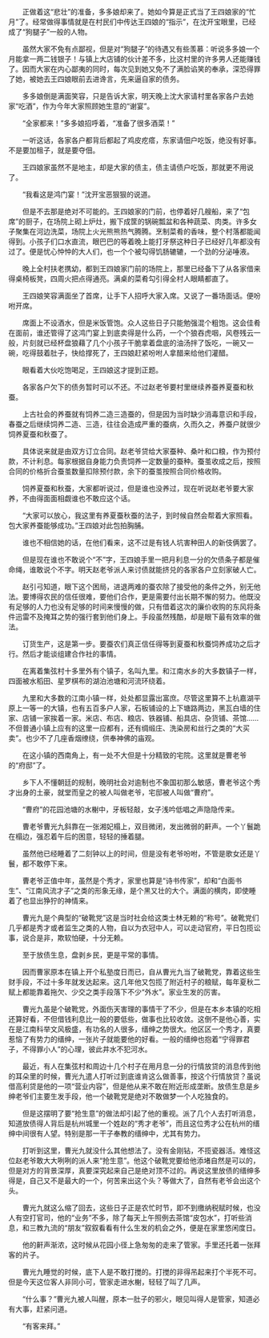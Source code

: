 　　正做着这“悲壮”的准备，多多娘却来了。她如今算是正式当了王四娘家的“忙月”了。经常做得事情就是在村民们中传达王四娘的“指示”，在沈开宝眼里，已经成了“狗腿子”一般的人物。

　　虽然大家不免有点鄙视，但是对“狗腿子”的待遇又有些羡慕：听说多多娘一个月能拿一两二钱银子！与镇上大店铺的伙计差不多，比这村里的许多男人还能赚钱了。因而大家在内心鄙夷的同时，每次见到她又免不了满脸谄笑的奉承，深恐得罪了她，被她去王四娘眼前去进谗言，先来逼自家的债务。

　　多多娘倒是满面笑容，只是告诉大家，明天晚上沈大家请村里各家各户去她家“吃酒”，作为今年大家照顾她生意的“谢宴”。

　　“全家都来！”多多娘招呼着，“准备了很多酒菜！”

　　一听这话，各家各户都背后都起了鸡皮疙瘩，东家请佃户吃饭，绝没有好事。不是要加租子，就是要夺佃。

　　王四娘家虽然不是地主，却是大家的债主，债主请债户吃饭，那就更不用说了。

　　“我看这是鸿门宴！”沈开宝恶狠狠的说道。

　　但是不去那是绝对不可能的。王四娘家的门前，也停着好几艘船，来了“包席”的厨子，在场院上砌上炉灶，搬下成筐的锅碗瓢盆和各种蔬菜、肉类。许多女子聚集在河边洗菜，场院上火光熊熊热气腾腾。烹制菜肴的香味，整个村落都能闻得到。小孩子们口水直流，眼巴巴的等着晚上能打牙祭这种日子已经好几年都没有过了。便是忧心忡忡的大人们，也一个个被勾得饥肠辘辘，一个劲的分泌唾液。

　　晚上全村扶老携幼，都到王四娘家门前的场院上，那里已经备下了从各家借来得桌椅板凳，四周火把点得通亮。满桌的菜肴勾引得全村人眼睛都直了。

　　王四娘笑容满面坐了首席，让手下人招呼大家入席。又说了一番场面话。便吩咐开席。

　　席面上不设酒水，但是米饭管饱。众人这些日子只能勉强混个粗饱。这会佳肴在面前，谁还管得了这鸿门宴上到底卖得是什么药，一个个狼吞虎咽，风卷残云一般，片刻就已经杯盘狼藉了几个小孩子干脆拿着盘底的油汤拌了饭吃，一碗又一碗，吃得鼓着肚子，快给撑死了，王四娘赶紧吩咐人拿醋来给他们灌醋。

　　眼看着大伙吃饱喝足，王四娘这才提到正题。

　　各家各户欠下的债务暂时可以不还。不过赵老爷要村里继续养蚕养夏蚕和秋蚕。

　　上古社会的养蚕就有饲养二造三造蚕的，但是因为当时缺少消毒意识和手段，春蚕之后继续饲养二造、三造，往往会造成严重的蚕病，久而久之，养蚕户就很少饲养夏蚕和秋蚕了。

　　具体说来就是由双方订立合同。赵老爷贷给大家蚕种、桑叶和口粮，作为预付款，不计利息。每家根据自身能力负责饲养一定数量的蚕种。蚕茧收成之后，按照合同的价格折合蚕茧数量扣除预付款，余下的蚕茧按照合同价格收购。

　　饲养夏蚕和秋蚕，大家都听说过，但是谁也没养过，现在听说赵老爷要大家养，不由得面面相觑谁也不敢应这个话。

　　“大家可以放心，我这里有养夏蚕秋蚕的法子，到时候自然会帮着大家照看。包大家养蚕能够成功。”王四娘对此包拍胸脯。

　　谁也不相信她的话，在他们看来，这不过是有钱人坑害种田人的新伎俩罢了。

　　但是现在谁也不敢说个“不”字，王四娘手里一把月利息一分的欠债条子都是催命绳，谁敢说个不字。明天赵老爷派人来讨债就能挤兑的各家各户立刻家破人亡。

　　赵引弓知道，眼下这个困局，进退两难的蚕农除了接受他的条件之外，别无他法。要博得农民的信任很难，要他们合作，更是需要付出长期不懈的努力。他既没有足够的人力也没有足够的时间来慢慢的做，只有借着这次的廉价收购的东风将条件迅雷不及掩耳之势的强行套到他们身上。手段虽然残酷，却是眼下最有效率的做法。

　　订货生产，这是第一步。要蚕农们真正信任得等到夏蚕和秋蚕饲养成功之后才行。然后才能谈组建合作社的事情。

　　在离着集弦村十多里外有个镇子，名叫九里。和江南水乡的大多数镇子一样，四面被水稻田、星罗棋布的湖泊池塘和河流环绕着。

　　九里和大多数的江南小镇一样，处处都显露出富庶。尽管这里算不上杭嘉湖平原上一等一的大镇，也有五百多户人家，石板铺设的上下塘路两边，黑瓦白墙的住家、店铺一家挨着一家。米店、布店、粮店、铁器铺、船具店、杂货铺、茶馆……不但普通小镇上应有的这里一应都有，还有绸缎庄、洗染房和丝行之类的“大买卖”。也少不了几座香烟缭绕，供奉神佛的庙观。

　　在这小镇的西南角上，有一处不大但是十分精致的宅院。这里就是曹老爷的“府邸”了。

　　乡下人不懂朝廷的规制，晚明社会对逾制也不象国初那么敏感，曹老爷这个秀才出身的土豪，就堂而皇之的被人叫做老爷，宅邸被人叫做“曹府”。

　　“曹府”的花园池塘的水榭中，牙板轻敲，女子浅吟低唱之声隐隐传来。

　　曹老爷曹光九斜靠在一张湘妃榻上，双目微闭，发出微弱的鼾声。一个丫鬟跪在榻边，强忍着午后的困意，轻轻的捶着腿。

　　虽然他已经睡着了二刻钟以上的时间，但是没有老爷吩咐，不管是歌女还是丫鬟，都不敢停下来。

　　曹老爷正值中年，虽然是个秀才，家里也算是“诗书传家”，却和“白面书生”、“江南风流才子”之类的形象无缘，是个黑又壮的大个。满面的横肉，即使睡着了也显出狰狞的神情来。

　　曹光九是个典型的“破靴党”这是当时社会给这类士林无赖的“称号”。破靴党们几乎都是秀才或者监生之类的人物，自以为衣冠中人，可以走动官府，平日包揽讼事，说合是非，欺软怕硬，十分无赖。

　　至于放债生息，盘剥乡民，更是平常的事情。

　　因而曹家原本在镇上开个私塾度日而已，自从曹光九当了破靴党，靠着这些生财手段，不过十多年就发达起来。这几年他又包揽了附近村子的粮赋，每年夏秋二赋上都能靠着拖欠、少交之类手段落下不少“外水”。家业生发的厉害。

　　曹光九虽是个破靴党，外面伤天害理的事情干了不少，但是在本乡本镇的吃相还算好看，不但借钱利息比一般的要低些，做事也比较收敛。这倒不是他心善，实在是江南科举文风极盛，有功名的人很多，缙绅之势很大。他区区一个秀才，真要惹恼了有势力的缙绅，一张片子就能要他的好看。一般的缙绅也抱着“宁得罪君子，不得罪小人”的心理，彼此井水不犯河水。

　　最近，有人在集弦村和周边十几个村子在用月息一分的行情放贷的消息传到他的耳朵里的时候，曹光九遣人打听过到底谁肯这么做善事，按这个行情放贷？虽说借高利贷是他的一项“营业内容”，但是他从来不敢在附近形成垄断。放债生息是乡绅老爷们主要生发手段，他一个破靴党是绝对不敢做梦一个人吃独食的。

　　但是这摆明了要“抢生意”的做法却引起了他的重视。派了几个人去打听消息，知道放债得人背后是杭州城里一个姓赵的“秀才老爷”，而且这位秀才公在杭州的缙绅中间很有人望。特别是那一干子奉教的缙绅中，尤其有势力。

　　打听到这里，曹光九就没什么其他想法了。没有金刚钻，不揽瓷器活。难怪这位赵老爷敢大大咧咧的派人来“抢生意”。他这个破靴党要给他添堵自然是可以的，但是对方的背景深厚，真要深究起来自己是绝对顶不过的。再说这里放债的缙绅多得是，自己又不是最大的一个，何苦来出这个头？等做大了，自然有老爷会出这个头。

　　曹光九就这么缩了回去，这些日子正是农忙时节，即不到缴纳税赋时候，也没人有空打官司，他的“业务”不多，除了每天上午照例去茶馆“皮包水”，打听些消息，和三教九流的“朋友”叙叙看看有什么生发的机会之外，便是在家里悠闲度日。

　　他的鼾声渐浓，这时候从花园小径上急匆匆的走来了管家。手里还托着一张拜客的片子。

　　曹光九睡觉的时候，底下人是不敢打搅的。打搅的非得吊起来打个半死不可。但是今天这位客人非同小可，管家走进水榭，轻轻了叫了几声。

　　“什么事？”曹光九被人叫醒，原本一肚子的邪火，眼见叫得人是管家，知道必有大事，赶紧问道。

　　“有客来拜。”

